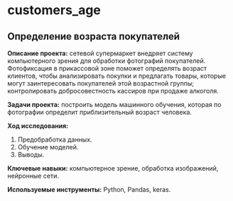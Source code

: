 # customers_age

## Определение возраста покупателей

**Описание проекта:**  сетевой супермаркет внедряет систему компьютерного зрения для обработки фотографий покупателей. Фотофиксация в прикассовой зоне поможет определять возраст клиентов, чтобы анализировать покупки и предлагать товары, которые могут заинтересовать покупателей этой возрастной группы; контролировать добросовестность кассиров при продаже алкоголя.

**Задачи проекта:** построить модель машинного обучения, которая по фотографии определит приблизительный возраст человека.

**Ход исследования:**
 1. Предобработка данных.
 2. Обучение моделей.
 3. Выводы.

**Ключевые навыки:** компьютерное зрение, обработка изображений, нейронные сети.


**Используемые инструменты:** Python, Pandas, keras.


